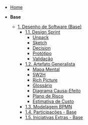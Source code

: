 <!-- ./_sidebar.md -->

- [Home](./README.md)

- **Base**
  - [1. Desenho de Software (Base)](./Base/1.Base.md)
    - [1.1. Design Sprint](./Base/1.1.DesignSprint.md)
      - [Unpack](./Base/1.1.1.Unpack.md)
      - [Sketch](./Base/1.1.2.Sketch.md)
      - [Decision](./Base/1.1.3.Decision.md)
      - [Protótipo](./Base/1.1.4.Prototipo.md)
      - [Validação](./Base/1.1.5.Validacao.md)
    - [1.2. Artefato Generalista](./Base/1.2.ArtefatoGeneralista.md)
      - [Mapa Mental](./Base/1.2.1.MapaMental.md)
      - [5W2H](./Base/1.2.2.5W2H.md)
      - [Rich Picture](./Base/1.2.3.RichPicture.md)
      - [Glossário](./Base/1.2.4.Glossario.md)
      - [Diagrama Causa-Efeito](./Base/1.2.5.Diagrama_Causa_Efeito.md)
      - [Plano de Risco](./Base/1.2.6.EstimativaCusto.md)
      - [Estimativa de Custo](./Base/1.2.7.PlanoRisco.md)
    - [1.3. Modelagem BPMN](./Base/1.3.ModelagemBPMN.md)
    - [1.4. Participações - Base](./Base/1.4.ParticipacoesBase.md)
    - [1.5. Iniciativas Extras - Base](./Base/1.5.IniciativasExtras.md)
